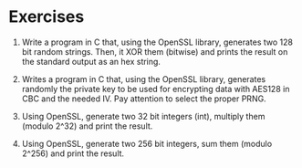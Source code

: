 # Exercises

1. Write a program in C that, using the OpenSSL library, generates two 128 bit random strings. Then, it XOR them (bitwise) and prints the result on the standard output as an hex string.

2. Writes a program in C that, using the OpenSSL library, generates randomly the private key to be used for encrypting data with AES128 in CBC and the needed IV. Pay attention to select the proper PRNG.

3. Using OpenSSL, generate two 32 bit integers (int), multiply them (modulo 2^32) and print the result.

4. Using OpenSSL, generate two 256 bit integers, sum them (modulo 2^256) and print the result.